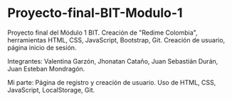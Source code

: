 # Proyecto-final-BIT-Modulo-1
Proyecto final del Módulo 1 BIT. Creación de "Redime Colombia", herramientas HTML, CSS, JavaScript, Bootstrap, Git. Creación de usuario, página inicio de sesión.

Integrantes:
Valentina Garzón,
Jhonatan Cataño,
Juan Sebastián Durán,
Juan Esteban Mondragón.

Mi parte: Página de registro y creación de usuario. Uso de HTML, CSS, JavaScript, LocalStorage, Git.
